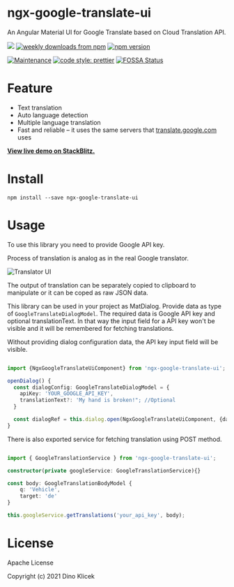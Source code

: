 # ngx-google-translate-ui

An Angular Material UI for Google Translate based on Cloud Translation API.

<p align="start">
    <a href="https://travis-ci.com/dineeek/ngx-google-translate-ui"><img src="https://travis-ci.com/dineeek/ngx-google-translate-ui.svg?token=YSspYgvLPX2y3Q9zRFxp&branch=main" /></a>
    <a href="https://www.npmjs.com/package/ngx-google-translate-ui"><img alt="weekly downloads from npm" src="https://img.shields.io/npm/dw/ngx-google-translate-ui.svg?style=flat-square"></a>
    <a href="https://www.npmjs.com/package/ngx-google-translate-ui"><img alt="npm version" src="https://img.shields.io/npm/v/ngx-google-translate-ui.svg?style=flat-square"></a>
</p>

[![Maintenance](https://img.shields.io/badge/Maintained%3F-yes-green.svg)](https://GitHub.com/Naereen/StrapDown.js/graphs/commit-activity)
[![code style: prettier](https://img.shields.io/badge/code_style-prettier-ff69b4.svg?style=flat-square)](https://github.com/prettier/prettier)
[![FOSSA Status](https://app.fossa.com/api/projects/git%2Bgithub.com%2Fdineeek%2Fngx-google-translate-ui.svg?type=shield)](https://app.fossa.com/projects/git%2Bgithub.com%2Fdineeek%2Fngx-google-translate-ui?ref=badge_shield)

# Feature

- Text translation
- Auto language detection
- Multiple language translation
- Fast and reliable – it uses the same servers that [translate.google.com](https://translate.google.com/) uses

**[View live demo on StackBlitz.](https://ngx-google-translate-ui.stackblitz.io)**

# Install

```shell
npm install --save ngx-google-translate-ui
```

# Usage

To use this library you need to provide Google API key.

Process of translation is analog as in the real Google translator.

![Translator UI](https://github.com/dineeek/ngx-google-translate-ui/blob/main/ui.png?raw=true)

The output of translation can be separately copied to clipboard to manipulate or it can be coped as raw JSON data.

This library can be used in your project as MatDialog. Provide data as type of `GoogleTranslateDialogModel`. The required data is Google API key and optional translationText.
In that way the input field for a API key won't be visible and it will be remembered for fetching translations.

Without providing dialog configuration data, the API key input field will be visible.

```typescript

import {NgxGoogleTranslateUiComponent} from 'ngx-google-translate-ui';

openDialog() {
  const dialogConfig: GoogleTranslateDialogModel = {
    apiKey: 'YOUR_GOOGLE_API_KEY',
	translationText?: 'My hand is broken!"; //Optional
  }

  const dialogRef = this.dialog.open(NgxGoogleTranslateUiComponent, {data: dialogConfig});
}

```

There is also exported service for fetching translation using POST method.

```typescript

import { GoogleTranslationService } from 'ngx-google-translate-ui';

constructor(private googleService: GoogleTranslationService){}

const body: GoogleTranslationBodyModel {
    q: 'Vehicle',
    target: 'de'
}

this.googleService.getTranslations('your_api_key', body);

```

# License

Apache License

Copyright (c) 2021 Dino Klicek
